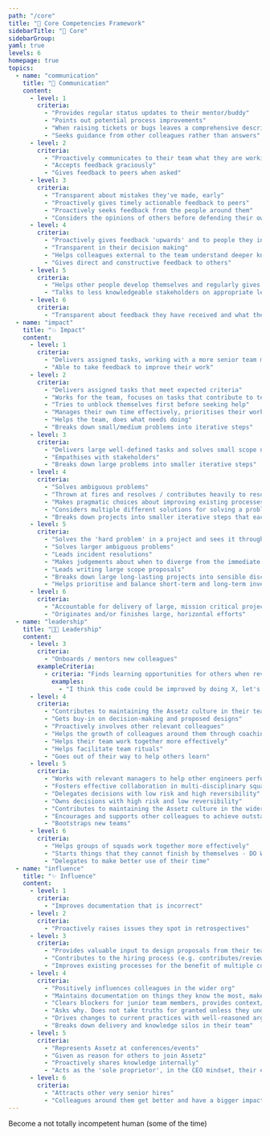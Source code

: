 ```yaml
---
path: "/core"
title: "📔 Core Competencies Framework"
sidebarTitle: "📔 Core"
sidebarGroup:
yaml: true
levels: 6
homepage: true
topics:
  - name: "communication"
    title: "💬 Communication"
    content:
      - level: 1
        criteria:
          - "Provides regular status updates to their mentor/buddy"
          - "Points out potential process improvements"
          - "When raising tickets or bugs leaves a comprehensive description"
          - "Seeks guidance from other colleagues rather than answers"
      - level: 2
        criteria:
          - "Proactively communicates to their team what they are working on, why, how it's going and what help they need"
          - "Accepts feedback graciously"
          - "Gives feedback to peers when asked"
      - level: 3
        criteria:
          - "Transparent about mistakes they've made, early"
          - "Proactively gives timely actionable feedback to peers"
          - "Proactively seeks feedback from the people around them"
          - "Considers the opinions of others before defending their own"
      - level: 4
        criteria:
          - "Proactively gives feedback 'upwards' and to people they interact with who are not in their team"
          - "Transparent in their decision making"
          - "Helps colleagues external to the team understand deeper knowledge known within the team"
          - "Gives direct and constructive feedback to others"
      - level: 5
        criteria:
          - "Helps other people develop themselves and regularly gives insightful, useful feedback to those around them"
          - "Talks to less knowledgeable stakeholders on appropriate level of abstraction"
      - level: 6
        criteria:
          - "Transparent about feedback they have received and what they are going to do differently"
  - name: "impact"
    title: "💥 Impact"
    content:
      - level: 1
        criteria:
          - "Delivers assigned tasks, working with a more senior team member"
          - "Able to take feedback to improve their work"
      - level: 2
        criteria:
          - "Delivers assigned tasks that meet expected criteria"
          - "Works for the team, focuses on tasks that contribute to team goals"
          - "Tries to unblock themselves first before seeking help"
          - "Manages their own time effectively, prioritises their workload well, on time for meetings, aware when blocking others and unblocks"
          - "Helps the team, does what needs doing"
          - "Breaks down small/medium problems into iterative steps"
      - level: 3
        criteria:
          - "Delivers large well-defined tasks and solves small scope not-well-defined problems"
          - "Empathises with stakeholders"
          - "Breaks down large problems into smaller iterative steps"
      - level: 4
        criteria:
          - "Solves ambiguous problems"
          - "Thrown at fires and resolves / contributes heavily to resolving them"
          - "Makes pragmatic choices about improving existing processes"
          - "Considers multiple different solutions for solving a problem"
          - "Breaks down projects into smaller iterative steps that each deliver value"
      - level: 5
        criteria:
          - "Solves the 'hard problem' in a project and sees it through to resolution"
          - "Solves larger ambiguous problems"
          - "Leads incident resolutions"
          - "Makes judgements about when to diverge from the immediate goal to achieve something else"
          - "Leads writing large scope proposals"
          - "Breaks down large long-lasting projects into sensible discrete chunks that compound to achieve a large goal"
          - "Helps prioritise and balance short-term and long-term investments, focusing on high impact, high value work"
      - level: 6
        criteria:
          - "Accountable for delivery of large, mission critical projects"
          - "Originates and/or finishes large, horizontal efforts"
  - name: "leadership"
    title: "👩‍💼 Leadership"
    content:
      - level: 3
        criteria:
          - "Onboards / mentors new colleagues"
        exampleCriteria:
          - criteria: "Finds learning opportunities for others when reviewing their work and follows it up"
            examples:
              - "I think this code could be improved by doing X, let's pair on it and I'll talk through why X is good for this"
      - level: 4
        criteria:
          - "Contributes to maintaining the Assetz culture in their team, helping new joiners"
          - "Gets buy-in on decision-making and proposed designs"
          - "Proactively involves other relevant colleagues"
          - "Helps the growth of colleagues around them through coaching and mentoring"
          - "Helps their team work together more effectively"
          - "Helps facilitate team rituals"
          - "Goes out of their way to help others learn"
      - level: 5
        criteria:
          - "Works with relevant managers to help other engineers perform and grow"
          - "Fosters effective collaboration in multi-disciplinary squads (backend, web)"
          - "Delegates decisions with low risk and high reversibility"
          - "Owns decisions with high risk and low reversibility"
          - "Contributes to maintaining the Assetz culture in the wider company"
          - "Encourages and supports other colleagues to achieve outstanding results"
          - "Bootstraps new teams"
      - level: 6
        criteria:
          - "Helps groups of squads work together more effectively"
          - "Starts things that they cannot finish by themselves - DO WE LIKE THIS???"
          - "Delegates to make better use of their time"
  - name: "influence"
    title: "✨ Influence"
    content:
      - level: 1
        criteria:
          - "Improves documentation that is incorrect"
      - level: 2
        criteria:
          - "Proactively raises issues they spot in retrospectives"
      - level: 3
        criteria:
          - "Provides valuable input to design proposals from their team"
          - "Contributes to the hiring process (e.g. contributes/reviews interview exercises, does on-site pair programming tasks, helps conduct interviews)"
          - "Improves existing processes for the benefit of multiple colleagues"
      - level: 4
        criteria:
          - "Positively influences colleagues in the wider org"
          - "Maintains documentation on things they know the most, makes it easy for future colleagues to interact with systems/processes"
          - "Clears blockers for junior team members, provides context/guidance, or knows how to escalate"
          - "Asks why. Does not take truths for granted unless they understand exactly where they are coming from (especially with regards to regulation, compliance, etc)"
          - "Drives changes to current practices with well-reasoned arguments and a 'strong opinion, weakly held' mentality"
          - "Breaks down delivery and knowledge silos in their team"
      - level: 5
        criteria:
          - "Represents Assetz at conferences/events"
          - "Given as reason for others to join Assetz"
          - "Proactively shares knowledge internally"
          - "Acts as the 'sole proprietor', in the CEO mindset, their ego/agenda is not a factor in their thinking or decision making"
      - level: 6
        criteria:
          - "Attracts other very senior hires"
          - "Colleagues around them get better and have a bigger impact, faster"
---
```


Become a not totally incompetent human (some of the time)
